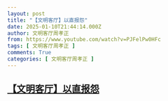 ```yaml
---
layout: post
title: "【文明客厅】以直报怨"
date: 2025-01-10T21:44:14.000Z
author: 文明客厅周孝正
from: https://www.youtube.com/watch?v=PJFelPw0HFc
tags: [ 文明客厅周孝正 ]
comments: True
categories: [ 文明客厅周孝正 ]
---
```

<!--1736545454000-->
[【文明客厅】以直报怨](https://www.youtube.com/watch?v=PJFelPw0HFc)
------

<div>

</div>
